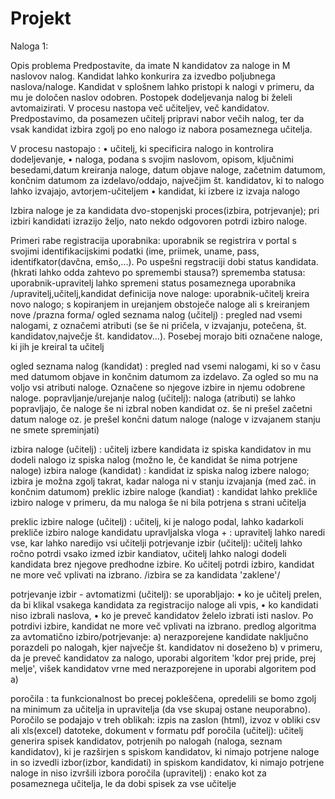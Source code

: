 # Projekt
Naloga 1:

Opis problema
Predpostavite, da imate N kandidatov za naloge in M naslovov nalog. Kandidat lahko konkurira za izvedbo poljubnega naslova/naloge. Kandidat v splošnem lahko pristopi k nalogi v primeru, da mu je določen naslov odobren. Postopek dodeljevanja nalog bi želeli avtomaizirati. V procesu nastopa več učiteljev, več kandidatov. Predpostavimo, da posamezen učitelj pripravi nabor večih nalog, ter da vsak kandidat izbira zgolj po eno nalogo iz nabora posameznega učitelja.

V procesu nastopajo :
•	učitelj, ki specificira nalogo in kontrolira dodeljevanje,
•	naloga, podana s svojim naslovom, opisom, ključnimi besedami,datum kreiranja naloge, datum objave naloge, začetnim datumom, končnim datumom za izdelavo/oddajo, največjim št. kandidatov, ki to nalogo lahko izvajajo, avtorjem-učiteljem
•	kandidat, ki izbere iz izvaja nalogo

Izbira naloge je za kandidata dvo-stopenjski proces(izbira, potrjevanje); pri izbiri kandidati izrazijo željo, nato nekdo odgovoren potrdi izbiro naloge.

Primeri rabe
registracija uporabnika: uporabnik se registrira v portal s svojimi identifikacijskimi podatki (ime, priimek, uname, pass, identifkator(davčna, emšo,...). Po uspešni regstraciji dobi status kandidata. (hkrati lahko odda zahtevo po spremembi stausa?)
sprememba statusa: uporabnik-upravitelj lahko spremeni status posameznega uporabnika /upravitelj,učitelj,kandidat
definicija nove naloge: uporabnik-učitelj kreira novo nalogo; s kopiranjem in urejanjem obstoječe naloge ali s kreiranjem nove /prazna forma/
ogled seznama nalog (učitelj) : pregled nad vsemi nalogami, z označemi atributi (se še ni pričela, v izvajanju, potečena, št. kandidatov,največje št. kandidatov...). Posebej morajo biti označene naloge, ki jih je kreiral ta učitelj

ogled seznama nalog (kandidat) : pregled nad vsemi nalogami, ki so v času med datumom objave in končnim datumom za izdelavo. Za ogled so mu na voljo vsi atributi naloge. Označene so njegove izbire in njemu odobrene naloge.
popravljanje/urejanje nalog (učitelj): naloga (atributi) se lahko popravljajo, če naloge še ni izbral noben kandidat oz. še ni prešel začetni datum naloge oz. je prešel končni datum naloge (naloge v izvajanem stanju ne smete spreminjati)

izbira naloge (učitelj) : učitelj izbere kandidata iz spiska kandidatov in mu dodeli nalogo iz spiska nalog (možno le, če kandidat še nima potrjene naloge)
izbira naloge (kandidat) : kandidat iz spiska nalog izbere nalogo; izbira je možna zgolj takrat, kadar naloga ni v stanju izvajanja (med zač. in končnim datumom)
preklic izbire naloge (kandiat) : kandidat lahko prekliče izbiro naloge v primeru, da mu naloga še ni bila potrjena s strani učitelja

preklic izbire naloge (učitelj) : učitelj, ki je nalogo podal, lahko kadarkoli prekliče izbiro naloge kandidatu
upravljalska vloga + : upravitelj lahko naredi vse, kar lahko naredijo vsi učitelji
potrjevanje izbir (učitelj): učitelj lahko ročno potrdi vsako izmed izbir kandiatov, učitelj lahko nalogi dodeli kandidata brez njegove predhodne izbire. Ko učitelj potrdi izbiro, kandidat ne more več vplivati na izbrano. /izbira se za kandidata 'zaklene'/

potrjevanje izbir - avtomatizmi (učitelj):
se uporabljajo:
•	ko je učitelj prelen, da bi klikal vsakega kandidata za registracijo naloge ali vpis,
•	ko kandidati niso izbrali naslova,
•	ko je preveč kandidatov želelo izbrati isti naslov.
Po potrdivi izbire, kandidat ne more več vplivati na izbrano.
predlog algoritma za avtomatično izbiro/potrjevanje:
a) nerazporejene kandidate naključno porazdeli po nalogah, kjer največje št. kandidatov ni doseženo
b) v primeru, da je preveč kandidatov za nalogo, uporabi algoritem 'kdor prej pride, prej melje', višek kandidatov vrne med nerazporejene in uporabi algoritem pod a)

poročila : ta funkcionalnost bo precej pokleščena, opredelili se bomo zgolj na minimum za učitelja in upravitelja (da vse skupaj ostane neuporabno). Poročilo se podajajo v treh oblikah: izpis na zaslon (html), izvoz v obliki csv ali xls(excel) datoteke, dokument v formatu pdf
poročila (učitelj): učitelj generira spisek kandidatov, potrjenih po nalogah (naloga, seznam kandidatov), ki je razširjen s spiskom kandidatov, ki nimajo potrjene naloge in so izvedli izbor(izbor, kandidati) in spiskom kandidatov, ki nimajo potrjene naloge in niso izvršili izbora
poročila (upravitelj) : enako kot za posameznega učitelja, le da dobi spisek za vse učitelje
 

